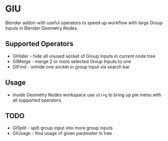 # GIU

Blender addon with useful operators to speed up workflow with large Group Inputs in Blender Geometry Nodes.

## Supported Operators
- GIHider - hide all unused socket of Group Inputs in current node tree
- GIMerge - merge 2 or more selected Group Inputs to one
- GIFind - unhide one socket in group input via search bar

## Usage
- Inside Geometry Nodes workspace use `alt+g` to bring up pie menu with all supported operators

## TODO
- GISplit - split group input into more group inputs
- GIUsage - find usage of given parameter in tree